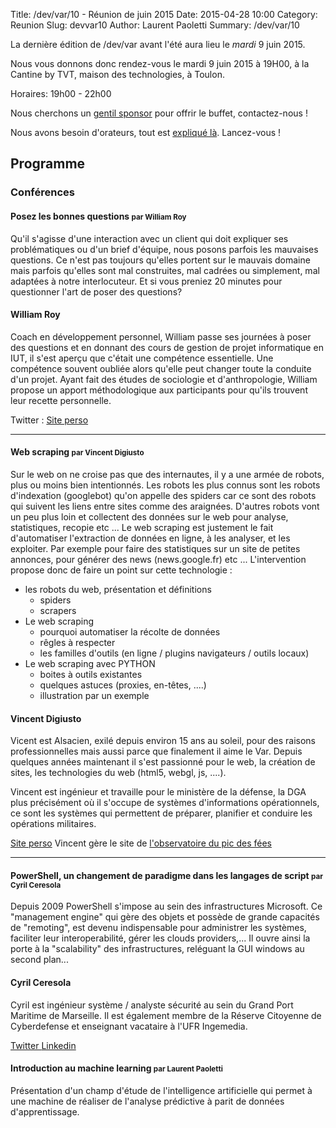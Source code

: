 Title: /dev/var/10 - Réunion de juin 2015
Date: 2015-04-28 10:00
Category: Reunion
Slug: devvar10
Author: Laurent Paoletti
Summary: /dev/var/10


La dernière édition de /dev/var avant l'été aura lieu le *mardi* 9 juin 2015.

Nous vous donnons donc rendez-vous le mardi 9 juin 2015 à 19H00, à la Cantine by TVT, maison des technologies, à Toulon.

Horaires: 19h00 - 22h00

Nous cherchons un [gentil sponsor](/pages/sponsoriser.html) pour offrir le buffet, contactez-nous !

Nous avons besoin d'orateurs, tout est [expliqué là](pages/participer.html). Lancez-vous !





## Programme

### Conférences

####  Posez les bonnes questions <small>par William Roy</small>


Qu'il s'agisse d'une interaction avec un client qui doit expliquer ses problématiques ou d'un brief d'équipe, nous posons parfois les mauvaises questions. Ce n'est pas toujours qu'elles portent sur le mauvais domaine mais parfois qu'elles sont mal construites, mal cadrées ou simplement, mal adaptées à notre interlocuteur. Et si vous preniez 20 minutes pour questionner l'art de poser des questions?

<h4 class='subheader'>William Roy</h4>

Coach en développement personnel, William passe ses journées à poser des questions et en donnant des cours de gestion de projet informatique en IUT, il s'est
 aperçu que c'était une compétence essentielle. Une compétence souvent oubliée alors qu'elle peut changer toute la conduite d'un projet.
  Ayant fait des études de sociologie et d'anthropologie, William propose un apport méthodologique aux participants pour qu'ils trouvent leur recette personnelle.

Twitter :  [Site perso](http://www.williamroy.fr)

<hr>

####  Web scraping <small>par Vincent Digiusto</small>


Sur le web on ne croise pas que des internautes, il y a une armée de robots, plus ou moins bien intentionnés.
Les robots les plus connus sont les robots d'indexation (googlebot) qu'on appelle des spiders car ce sont des robots qui suivent les liens entre sites comme des araignées. D'autres robots vont un peu plus loin et collectent des données sur le web pour analyse, statistiques, recopie etc ...
Le web scraping est justement le fait d'automatiser l'extraction de données en ligne, à les analyser, et les exploiter. Par exemple pour faire des statistiques sur un site de petites annonces, pour générer des news (news.google.fr) etc ...
L'intervention propose donc de faire un point sur cette technologie :

- les robots du web, présentation et définitions
    - spiders
    - scrapers
- Le web scraping
    - pourquoi automatiser la récolte de données
    - rêgles à respecter
    - les familles d'outils (en ligne / plugins navigateurs / outils locaux)
- Le web scraping avec PYTHON
    - boites à outils existantes
    - quelques astuces (proxies, en-têtes, ....)
    - illustration par un exemple

<h4 class='subheader'>Vincent Digiusto</h4>


Vicent est Alsacien, exilé depuis environ 15 ans au soleil, pour des raisons professionnelles mais aussi parce que finalement il aime le Var.
Depuis quelques années maintenant il s'est passionné pour le web, la création de sites, les technologies du web (html5, webgl, js, ....).


Vincent est ingénieur et travaille pour le ministère de la défense, la DGA plus précisément où il s'occupe de systèmes d'informations opérationnels,
 ce sont les systèmes qui permettent de préparer, planifier et conduire les opérations militaires.

[Site perso](http://www.idsortie.fr) Vincent gère le site de [l'observatoire du pic des fées](http://astrosurf.com/opf)

<hr>

####  PowerShell, un changement de paradigme dans les langages de script <small>par Cyril Ceresola</small>

Depuis 2009 PowerShell s'impose au sein des infrastructures Microsoft. Ce "management engine" qui gère des objets et possède de grande capacités de "remoting",
est devenu indispensable pour administrer les systèmes, faciliter leur interoperabilité, gérer les clouds providers,...
Il ouvre ainsi la porte à la "scalability" des infrastructures, reléguant la GUI windows au second plan...

<h4 class='subheader'>Cyril Ceresola </h4>
Cyril est ingénieur système / analyste sécurité au sein du Grand Port Maritime de Marseille.
Il est également membre de la Réserve Citoyenne de Cyberdefense et enseignant vacataire à l'UFR Ingemedia.

[Twitter ](http://twitter.com/cceresola)
[Linkedin ]( http://fr.linkedin.com/pub/cyril-ceresola/1a/133/276)

####  Introduction au machine learning <small>par Laurent Paoletti</small>

Présentation d'un champ d'étude de l'intelligence artificielle qui permet à une machine de réaliser de l'analyse prédictive à parit de données
d'apprentissage.

